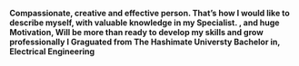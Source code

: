 **Compassionate, creative and
effective person.
That’s how I would like to
describe myself, with
valuable knowledge in my
Specialist.
, and
huge Motivation, Will be
more than ready to develop
my skills and grow
professionally
I Graguated from The Hashimate Universty
Bachelor in, Electrical
Engineering**
